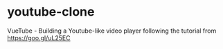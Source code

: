# youtube-clone
VueTube - Building a Youtube-like video player following the tutorial from https://goo.gl/uL25EC
